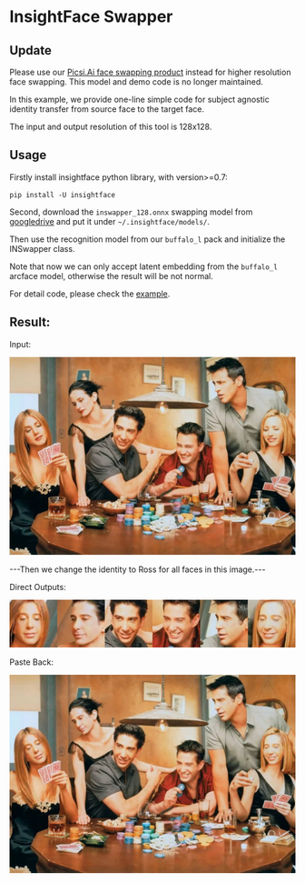 # InsightFace Swapper

## Update

Please use our [Picsi.Ai face swapping product](https://picsi.ai) instead for higher resolution face swapping. This model and demo code is no longer maintained.


In this example, we provide one-line simple code for subject agnostic identity transfer from source face to the target face.

The input and output resolution of this tool is 128x128.


## Usage

Firstly install insightface python library, with version>=0.7:

```
pip install -U insightface
```

Second, download the `inswapper_128.onnx` swapping model from [googledrive]() and put it under `~/.insightface/models/`.

Then use the recognition model from our `buffalo_l` pack and initialize the INSwapper class. 

Note that now we can only accept latent embedding from the `buffalo_l` arcface model, otherwise the result will be not normal.

For detail code, please check the [example](inswapper_main.py).

## Result:

Input: 

<img src="https://raw.githubusercontent.com/nttstar/insightface-resources/master/images/t1.jpg" width="640" />

---Then we change the identity to Ross for all faces in this image.---

Direct Outputs:

<img src="https://raw.githubusercontent.com/nttstar/insightface-resources/master/images/t1_swapped2.jpg" width="640" />

Paste Back:

<img src="https://raw.githubusercontent.com/nttstar/insightface-resources/master/images/t1_swapped.jpg" width="640" />

